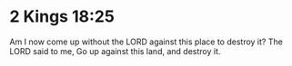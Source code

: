 # 2 Kings 18:25

Am I now come up without the LORD against this place to destroy it? The LORD said to me, Go up against this land, and destroy it.